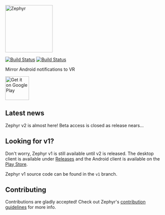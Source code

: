 [<img alt="Zephyr" height="150px" src="https://i.imgur.com/GZ7Wrd7.png" />](http://gaubert.io/projects/zephyr)

[![Build Status](https://thomasgaubert.visualstudio.com/Zephyr/_apis/build/status/Android%20CI?branchName=master)](https://thomasgaubert.visualstudio.com/Zephyr/_build/latest?definitionId=1&branchName=master)
[![Build Status](https://thomasgaubert.visualstudio.com/Zephyr/_apis/build/status/Desktop%20CI?branchName=master)](https://thomasgaubert.visualstudio.com/Zephyr/_build/latest?definitionId=3&branchName=master)

Mirror Android notifications to VR

[<img alt="Get it on Google Play" height="75px" src="https://play.google.com/intl/en_us/badges/images/generic/en_badge_web_generic.png" />](https://play.google.com/store/apps/details?id=com.texasgamer.zephyr)

## Latest news
Zephyr v2 is almost here! Beta access is closed as release nears...

## Looking for v1?
Don't worry, Zephyr v1 is still available until v2 is released. The desktop client is available under [Releases](https://github.com/ThomasGaubert/zephyr/releases) and the Android client is available on the [Play Store](https://play.google.com/store/apps/details?id=com.texasgamer.zephyr).

Zephyr v1 source code can be found in the `v1` branch.

## Contributing
Contributions are gladly accepted! Check out Zephyr's [contribution guidelines](https://github.com/ThomasGaubert/zephyr/blob/master/CONTRIBUTING.md) for more info.
